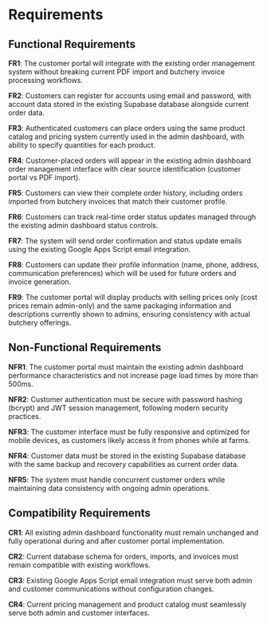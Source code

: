 # Requirements

## Functional Requirements

**FR1**: The customer portal will integrate with the existing order management system without breaking current PDF import and butchery invoice processing workflows.

**FR2**: Customers can register for accounts using email and password, with account data stored in the existing Supabase database alongside current order data.

**FR3**: Authenticated customers can place orders using the same product catalog and pricing system currently used in the admin dashboard, with ability to specify quantities for each product.

**FR4**: Customer-placed orders will appear in the existing admin dashboard order management interface with clear source identification (customer portal vs PDF import).

**FR5**: Customers can view their complete order history, including orders imported from butchery invoices that match their customer profile.

**FR6**: Customers can track real-time order status updates managed through the existing admin dashboard status controls.

**FR7**: The system will send order confirmation and status update emails using the existing Google Apps Script email integration.

**FR8**: Customers can update their profile information (name, phone, address, communication preferences) which will be used for future orders and invoice generation.

**FR9**: The customer portal will display products with selling prices only (cost prices remain admin-only) and the same packaging information and descriptions currently shown to admins, ensuring consistency with actual butchery offerings.

## Non-Functional Requirements

**NFR1**: The customer portal must maintain the existing admin dashboard performance characteristics and not increase page load times by more than 500ms.

**NFR2**: Customer authentication must be secure with password hashing (bcrypt) and JWT session management, following modern security practices.

**NFR3**: The customer interface must be fully responsive and optimized for mobile devices, as customers likely access it from phones while at farms.

**NFR4**: Customer data must be stored in the existing Supabase database with the same backup and recovery capabilities as current order data.

**NFR5**: The system must handle concurrent customer orders while maintaining data consistency with ongoing admin operations.

## Compatibility Requirements

**CR1**: All existing admin dashboard functionality must remain unchanged and fully operational during and after customer portal implementation.

**CR2**: Current database schema for orders, imports, and invoices must remain compatible with existing workflows.

**CR3**: Existing Google Apps Script email integration must serve both admin and customer communications without configuration changes.

**CR4**: Current pricing management and product catalog must seamlessly serve both admin and customer interfaces.
